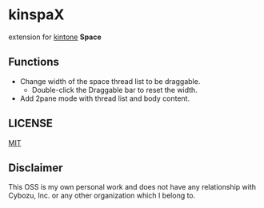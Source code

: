 # kinspaX
extension for [kintone](https://www.kintone.com/) **Space**

## Functions
- Change width of the space thread list to be draggable.
    - Double-click the Draggable bar to reset the width.
- Add 2pane mode with thread list and body content.

## LICENSE

[MIT](LICENSE)

## Disclaimer

This OSS is my own personal work and does not have any relationship with Cybozu, Inc. or any other organization which I belong to.
